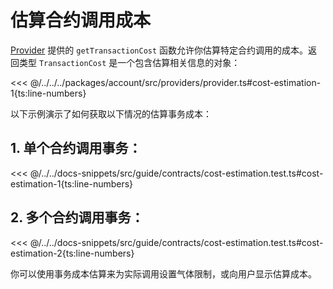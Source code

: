 # 估算合约调用成本

[Provider](../../api/Account/Provider.md) 提供的 `getTransactionCost` 函数允许你估算特定合约调用的成本。返回类型 `TransactionCost` 是一个包含估算相关信息的对象：

<<< @/../../../packages/account/src/providers/provider.ts#cost-estimation-1{ts:line-numbers}

以下示例演示了如何获取以下情况的估算事务成本：

## 1. 单个合约调用事务：

<<< @/../../docs-snippets/src/guide/contracts/cost-estimation.test.ts#cost-estimation-1{ts:line-numbers}

## 2. 多个合约调用事务：

<<< @/../../docs-snippets/src/guide/contracts/cost-estimation.test.ts#cost-estimation-2{ts:line-numbers}

你可以使用事务成本估算来为实际调用设置气体限制，或向用户显示估算成本。